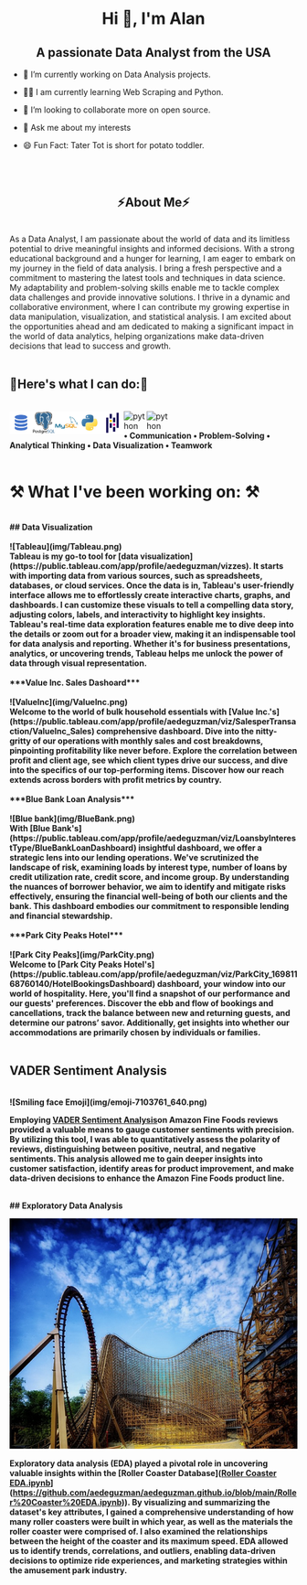 <h1 align="center">Hi 👋, I'm Alan</h1>
<h2 align="center">A passionate Data Analyst from the USA</h2>

- 🔭  I’m currently working on Data Analysis projects.

- 👨‍💻  I am currently learning Web Scraping and Python.

- 👯  I’m looking to collaborate more on open source.

- 💬  Ask me about my interests

- 😄  Fun Fact:  Tater Tot is short for potato toddler.<br/>



<br/>
<br/>
<h2 align="center">⚡About Me⚡</h2>
<br/>
As a Data Analyst, I am passionate about the world of data and its limitless potential to drive meaningful insights and informed decisions. With a strong educational background and a hunger for learning, I am eager to embark on my journey in the field of data analysis. I bring a fresh perspective and a commitment to mastering the latest tools and techniques in data science. 
<br/>
My adaptability and problem-solving skills enable me to tackle complex data challenges and provide innovative solutions. 
I thrive in a dynamic and collaborative environment, where I can contribute my growing expertise in data manipulation, visualization, and statistical analysis. I am excited about the opportunities ahead and am dedicated to making a significant impact in the world of data analytics, helping organizations make data-driven decisions that lead to success and growth.
<br/>
<br/>

## 🌱Here's what I can do:🌱
<br/>
<img align="left" alt="postgreSQL" width="40px" src="https://raw.githubusercontent.com/github/explore/80688e429a7d4ef2fca1e82350fe8e3517d3494d/topics/sql/sql.png">
<img align="left" alt="postgreSQL" width="40px" src="https://raw.githubusercontent.com/devicons/devicon/master/icons/postgresql/postgresql-original-wordmark.svg" alt="postgresql" width="40" />
<img align="left" alt="SQL" width="40px" src="https://raw.githubusercontent.com/devicons/devicon/master/icons/mysql/mysql-original-wordmark.svg" alt="mysql" width="40" height="40" />
<img align="left" alt="python" width="40px" src="https://raw.githubusercontent.com/github/explore/80688e429a7d4ef2fca1e82350fe8e3517d3494d/topics/python/python.png" />
<img align="left" alt="python" width="40px" src="https://raw.githubusercontent.com/devicons/devicon/2ae2a900d2f041da66e950e4d48052658d850630/icons/pandas/pandas-original.svg" alt="pandas"/>
<img align="left" alt="python" width="40px" src="https://seaborn.pydata.org/_images/logo-mark-lightbg.svg" alt="seaborn" width="40"/> 
<img align="left" alt="python" width="40px" 
src="https://avatars.githubusercontent.com/u/828667?s=200&v=4"/>
<br/>
<br/><b>•<b/> Communication <b>•<b/> Problem-Solving <b>•<b/> Analytical Thinking <b>•<b/> Data Visualization <b>•<b/> Teamwork
<br/>
<br/>

# ⚒️ What I've been working on: ⚒️
<br/>
## Data Visualization 
<br/>
<br/>
![Tableau](img/Tableau.png)
<br/>
Tableau is my go-to tool for [data visualization](https://public.tableau.com/app/profile/aedeguzman/vizzes). It starts with importing data from various sources, such as spreadsheets, databases, or cloud services. Once the data is in, Tableau's user-friendly interface allows me to effortlessly create interactive charts, graphs, and dashboards. I can customize these visuals to tell a compelling data story, adjusting colors, labels, and interactivity to highlight key insights. Tableau's real-time data exploration features enable me to dive deep into the details or zoom out for a broader view, making it an indispensable tool for data analysis and reporting. Whether it's for business presentations, analytics, or uncovering trends, Tableau helps me unlock the power of data through visual representation.
<br/>
<br/>
***Value Inc. Sales Dashoard***
<br/>
<br/>
![ValueInc](img/ValueInc.png)
<br/>
Welcome to the world of bulk household essentials  with [Value Inc.'s](https://public.tableau.com/app/profile/aedeguzman/viz/SalesperTransaction/ValueInc_Sales) comprehensive dashboard. Dive into the nitty-gritty of our operations with monthly sales and cost breakdowns, pinpointing profitability like never before. Explore the correlation between profit and client age, see which client types drive our success, and dive into the specifics of our top-performing items. Discover how our reach extends across borders with profit metrics by country. 
<br/>
<br/>
***Blue Bank Loan Analysis***
<br/>
<br/>
![Blue bank](img/BlueBank.png)
<br/>
With [Blue Bank's](https://public.tableau.com/app/profile/aedeguzman/viz/LoansbyInterestType/BlueBankLoanDashboard) insightful dashboard, we offer a strategic lens into our lending operations. We've scrutinized the landscape of risk, examining loads by interest type, number of loans by credit utilization rate, credit score, and income group. By understanding the nuances of borrower behavior, we aim to identify and mitigate risks effectively, ensuring the financial well-being of both our clients and the bank. This dashboard embodies our commitment to responsible lending and financial stewardship.
<br/>
<br/>
***Park City Peaks Hotel***
<br/>
<br/>
![Park City Peaks](img/ParkCity.png)
<br/> 
Welcome to [Park City Peaks Hotel's](https://public.tableau.com/app/profile/aedeguzman/viz/ParkCity_16981168760140/HotelBookingsDashboard) dashboard, your window into our world of hospitality. Here, you'll find a snapshot of our performance and our guests' preferences. Discover the ebb and flow of bookings and cancellations, track the balance between new and returning guests, and determine our patrons’ savor. Additionally, get insights into whether our accommodations are primarily chosen by individuals or families. 
<br/>
<br/>


## VADER Sentiment Analysis
<br/>
![Smiling face Emoji](img/emoji-7103761_640.png)

Employing [VADER Sentiment Analysis](https://github.com/aedeguzman/aedeguzman.github.io/blob/09b4b1ac90f05597b419e31bda490f8481787470/Sentiment%20Analysis.ipynb)on Amazon Fine Foods reviews provided a valuable means to gauge customer sentiments with precision. By utilizing this tool, I was able to quantitatively assess the polarity of reviews, distinguishing between positive, neutral, and negative sentiments. This analysis allowed me to gain deeper insights into customer satisfaction, identify areas for product improvement, and make data-driven decisions to enhance the Amazon Fine Foods product line.   

<br/>
## Exploratory Data Analysis
<br/>

![Roller Coaster](img/kings-island-211994_640.jpg)

Exploratory data analysis (EDA) played a pivotal role in uncovering valuable insights within the  [Roller Coaster Database]([Roller Coaster EDA.ipynb]([https://github.com/aedeguzman/aedeguzman.github.io/blob/main/Roller%20Coaster%20EDA.ipynb)](https://github.com/aedeguzman/aedeguzman.github.io/blob/main/Roller%20Coaster%20EDA.ipynb)).  By visualizing and summarizing the dataset's key attributes, I gained a comprehensive understanding of how many roller coasters were built in which year,  as well as the materials the roller coaster were comprised of.  I also examined the relationships between the height of the coaster and its maximum speed.  EDA allowed us to identify trends, correlations, and outliers, enabling data-driven decisions to optimize ride experiences, and marketing strategies within the amusement park industry.      


